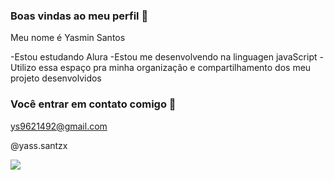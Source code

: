 ### Boas vindas ao meu perfil 💙

Meu nome é Yasmin Santos

-Estou estudando Alura
-Estou me desenvolvendo na linguagen javaScript
-Utilizo essa espaço pra minha organização e compartilhamento dos meu projeto desenvolvidos 

### Você entrar em contato comigo 📲

ys9621492@gmail.com

@yass.santzx

![](https://media1.tenor.com/m/opEBWw0uddoAAAAC/umm.gif)

